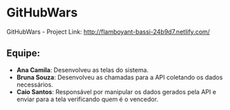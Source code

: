 # GitHubWars
GitHubWars - Project
Link: http://flamboyant-bassi-24b9d7.netlify.com/

## Equipe:
*  **Ana Camila**: Desenvolveu as telas do sistema.
*  **Bruna Souza**: Desenvolveu as chamadas para a API coletando os dados necessários.
*  **Caio Santos**: Responsável por manipular os dados gerados pela API e enviar para a tela verificando quem é o vencedor.
